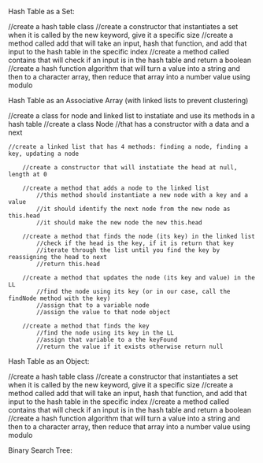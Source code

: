 Hash Table as a Set: 

//create a hash table class
//create a constructor that instantiates a set when it is called by the new keyword, give it a specific size
//create a method called add that will take an input, hash that function, and add that input to the hash table in the specific index
//create a method called contains that will check if an input is in the hash table and return a boolean
//create a hash function algorithm that will turn a value into a string and then to a character array, then reduce that array into a number value using modulo

Hash Table as an Associative Array (with linked lists to prevent clustering)

//create a class for node and linked list to instatiate and use its methods in a hash table
    //create a class Node 
        //that has a constructor with a data and a next 

    //create a linked list that has 4 methods: finding a node, finding a key, updating a node
        
        //create a constructor that will instatiate the head at null, length at 0
        
        //create a method that adds a node to the linked list
            //this method should instantiate a new node with a key and a value
            //it should identify the next node from the new node as this.head
            //it should make the new node the new this.head
       
        //create a method that finds the node (its key) in the linked list
            //check if the head is the key, if it is return that key
            //iterate through the list until you find the key by reassigning the head to next
            //return this.head

        //create a method that updates the node (its key and value) in the LL
            //find the node using its key (or in our case, call the findNode method with the key)
            //assign that to a variable node
            //assign the value to that node object

        //create a method that finds the key
            //find the node using its key in the LL
            //assign that variable to a the keyFound
            //return the value if it exists otherwise return null

Hash Table as an Object:

//create a hash table class
//create a constructor that instantiates a set when it is called by the new keyword, give it a specific size
//create a method called add that will take an input, hash that function, and add that input to the hash table in the specific index
//create a method called contains that will check if an input is in the hash table and return a boolean
//create a hash function algorithm that will turn a value into a string and then to a character array, then reduce that array into a number value using modulo

Binary Search Tree:



